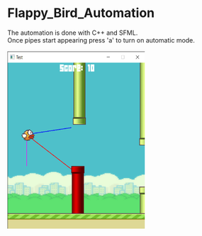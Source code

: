 # Flappy_Bird_Automation
The automation is done with C++ and SFML.<br>
Once pipes start appearing press 'a' to turn on automatic mode.
<br><br>
<img src="https://github.com/Arka384/Flappy_Bird_Automation/blob/main/ss.png" width = "310" height = "400">

